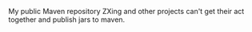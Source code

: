 My public Maven repository ZXing and other projects can't get their act together and publish jars to maven.